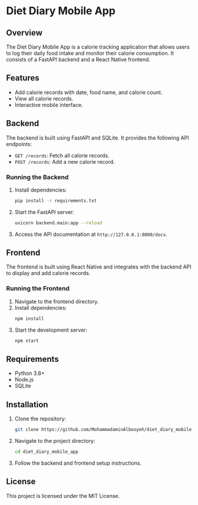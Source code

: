 # Diet Diary Mobile App

## Overview
The Diet Diary Mobile App is a calorie tracking application that allows users to log their daily food intake and monitor their calorie consumption. It consists of a FastAPI backend and a React Native frontend.

## Features
- Add calorie records with date, food name, and calorie count.
- View all calorie records.
- Interactive mobile interface.

## Backend
The backend is built using FastAPI and SQLite. It provides the following API endpoints:

- `GET /records`: Fetch all calorie records.
- `POST /records`: Add a new calorie record.

### Running the Backend
1. Install dependencies:
   ```bash
   pip install -r requirements.txt
   ```
2. Start the FastAPI server:
   ```bash
   uvicorn backend.main:app --reload
   ```
3. Access the API documentation at `http://127.0.0.1:8000/docs`.

## Frontend
The frontend is built using React Native and integrates with the backend API to display and add calorie records.

### Running the Frontend
1. Navigate to the frontend directory.
2. Install dependencies:
   ```bash
   npm install
   ```
3. Start the development server:
   ```bash
   npm start
   ```

## Requirements
- Python 3.8+
- Node.js
- SQLite

## Installation
1. Clone the repository:
   ```bash
   git clone https://github.com/MohammadaminAlbooyeh/diet_diary_mobile_app.git
   ```
2. Navigate to the project directory:
   ```bash
   cd diet_diary_mobile_app
   ```
3. Follow the backend and frontend setup instructions.

## License
This project is licensed under the MIT License.
